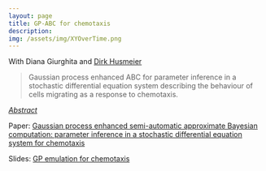 ```yaml
---
layout: page
title: GP-ABC for chemotaxis
description: 
img: /assets/img/XYOverTime.png
---
```


<script type="text/javascript">
 function showhide(id) {
    var e = document.getElementById(id);
    e.style.display = (e.style.display == 'block') ? 'none' : 'block';
 }
</script>
   
With Diana Giurghita and [Dirk Husmeier](https://www.gla.ac.uk/schools/mathematicsstatistics/staff/dirkhusmeier/)

> Gaussian process enhanced ABC for parameter inference in a stochastic differential equation system describing the behaviour of cells migrating as a response to chemotaxis.

<i class="fa fa-sticky-note" aria-hidden="true"></i> <a href="javascript:showhide('pcp')">_Abstract_</a>
<div id="pcp" style="display:none;">
<p>  <div style="font-size:0.85em; text-align: justify;">Chemotaxis is a type of cell movement in response to a chemical stimulus which plays a key role in multiple biophysical processes, such as embryogenesis and
wound healing, and which is crucial for understanding metastasis in cancer research. In the literature, chemotaxis has been modelled using biophysical models based on systems of nonlinear stochastic partial differential equations
(NSPDEs), which are known to be challenging for statistical inference due to the intractability of the associated likelihood and the high computational costs of their numerical integration. Therefore, data analysis in this context has been limited to comparing predictions from NSPDE models to laboratory data using simple descriptive statistics. We present a statistically rigorous framework for parameter estimation in complex biophysical systems described by NSPDEs such as the one of chemotaxis. We adopt a likelihood-free approach based on approximate Bayesian computations with sequential Monte Carlo (ABC-SMC) which allows for circumventing the intractability of the likelihood. To find informative summary statistics, crucial for the performance of ABC, we propose to use a Gaussian process (GP) regression model. The interpolation provided by the GP regression turns out useful on its own merits: it relatively accurately estimates the parameters of the NSPDE model and allows for uncertainty quantification, at a very low computational cost. We demonstrate that the correction provided by ABC-SMC is essential for accurate estimation of some of the NSPDE model parameters and for more flexible uncertainty quantification. Our proposed methodology was externally assessed at the Cside 2018 competition, where it ranked 1st in the category "stochastic differential equations".</div> </p>
</div>

<i class="fa fa-download fa-ld" aria-hidden="true"></i> Paper: <a class="page-link" href="{{ '/research/Borowska, Giurghita, Husmeier - Gaussian process enhanced semi-automatic approximate Bayesian computation.pdf' | prepend: site.baseurl | prepend: site.url }}">Gaussian process enhanced semi-automatic approximate Bayesian computation: parameter inference in a stochastic differential equation system for chemotaxis</a>

<i class="fa fa-download fa-ld" aria-hidden="true"></i> Slides: <a class="page-link" href="{{ '/research/A.Borowska - GP emulation for chemotaxis.pdf' | prepend: site.baseurl | prepend: site.url }}">GP emulation for chemotaxis</a>